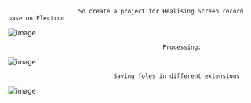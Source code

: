                         So create a project for Realising Screen record base on Electron 
![image](https://github.com/Jekonava/Screen-Recorder/assets/168346725/f0837738-54c7-4e04-b5b1-a2ac2146d32d)

                                                Processing:
![image](https://github.com/Jekonava/Screen-Recorder/assets/168346725/75dedb09-31de-4f52-adc4-21cd1942daa4)

                                  Saving foles in different extensions
![image](https://github.com/Jekonava/Screen-Recorder/assets/168346725/bea3b4d0-8606-4fb3-ab9a-c8ec75895adc)
